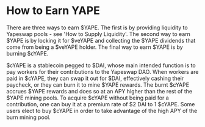 # How to Earn YAPE

There are three ways to earn $YAPE. The first is by providing liquidity to Yapeswap pools - see 'How to Supply Liquidity'.  The second way to earn $YAPE is by locking it for $veYAPE and collecting the $YAPE dividends that come from being a $veYAPE holder. The final way to earn $YAPE is by burning $cYAPE. 

$cYAPE is a stablecoin pegged to $DAI, whose main intended function is to pay workers for their contributions to the Yapeswap DAO. When workers are paid in $cYAPE, they can swap it out for $DAI, effectively cashing their paycheck, or they can burn it to mine $YAPE rewards. The burnt $cYAPE accrues $YAPE rewards and does so at an APY higher than the rest of the $YAPE mining pools. To acquire $cYAPE without being paid for a contribution, one can buy it at a premium rate of $2 DAI to 1 $cYAPE. Some users elect to buy $cYAPE in order to take advantage of the high APY of the burn mining pool.


